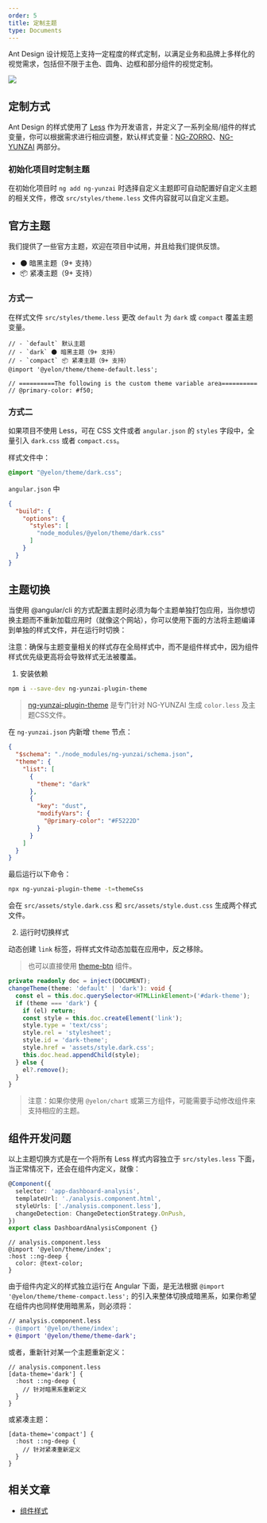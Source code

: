 ```yaml
---
order: 5
title: 定制主题
type: Documents
---
```


Ant Design 设计规范上支持一定程度的样式定制，以满足业务和品牌上多样化的视觉需求，包括但不限于主色、圆角、边框和部分组件的视觉定制。

![](https://zos.alipayobjects.com/rmsportal/zTFoszBtDODhXfLAazfSpYbSLSEeytoG.png)

## 定制方式

Ant Design 的样式使用了 [Less](http://lesscss.org/) 作为开发语言，并定义了一系列全局/组件的样式变量，你可以根据需求进行相应调整，默认样式变量：[NG-ZORRO](https://github.com/NG-ZORRO/ng-zorro-antd/blob/master/components/style/themes/default.less)、[NG-YUNZAI]() 两部分。

### 初始化项目时定制主题

在初始化项目时 `ng add ng-yunzai` 时选择自定义主题即可自动配置好自定义主题的相关文件，修改 `src/styles/theme.less` 文件内容就可以自定义主题。

## 官方主题

我们提供了一些官方主题，欢迎在项目中试用，并且给我们提供反馈。

- 🌑 暗黑主题（9+ 支持）
- 📦 紧凑主题（9+ 支持）

### 方式一

在样式文件 `src/styles/theme.less` 更改 `default` 为 `dark` 或 `compact` 覆盖主题变量。

```less
// - `default` 默认主题
// - `dark` 🌑 暗黑主题（9+ 支持）
// - `compact` 📦 紧凑主题（9+ 支持）
@import '@yelon/theme/theme-default.less';

// ==========The following is the custom theme variable area==========
// @primary-color: #f50;
```

### 方式二

如果项目不使用 Less，可在 CSS 文件或者 `angular.json` 的 `styles` 字段中，全量引入 `dark.css` 或者 `compact.css`。

样式文件中：

```css
@import "@yelon/theme/dark.css";
```

`angular.json` 中

```json
{
  "build": {
    "options": {
      "styles": [
        "node_modules/@yelon/theme/dark.css"
      ]
    }
  }
}
```

## 主题切换

当使用 @angular/cli 的方式配置主题时必须为每个主题单独打包应用，当你想切换主题而不重新加载应用时（就像这个网站），你可以使用下面的方法将主题编译到单独的样式文件，并在运行时切换：

注意：确保与主题变量相关的样式存在全局样式中，而不是组件样式中，因为组件样式优先级更高将会导致样式无法被覆盖。

1. 安装依赖

```bash
npm i --save-dev ng-yunzai-plugin-theme
```

> [ng-yunzai-plugin-theme](https://github.com/ng-yunzai/plugin-theme) 是专门针对 NG-YUNZAI 生成 `color.less` 及主题CSS文件。

在 `ng-yunzai.json` 内新增 `theme` 节点：

```json
{
  "$schema": "./node_modules/ng-yunzai/schema.json",
  "theme": {
    "list": [
      {
        "theme": "dark"
      },
      {
        "key": "dust",
        "modifyVars": {
          "@primary-color": "#F5222D"
        }
      }
    ]
  }
}
```

最后运行以下命令：

```bash
npx ng-yunzai-plugin-theme -t=themeCss
```

会在 `src/assets/style.dark.css` 和 `src/assets/style.dust.css` 生成两个样式文件。

2. 运行时切换样式

动态创建 `link` 标签，将样式文件动态加载在应用中，反之移除。

> 也可以直接使用 [theme-btn](https://github.com/hbyunzai/yelon/tree/master/packages/theme/theme-btn/) 组件。

```ts
private readonly doc = inject(DOCUMENT);
changeTheme(theme: 'default' | 'dark'): void {
  const el = this.doc.querySelector<HTMLLinkElement>('#dark-theme');
  if (theme === 'dark') {
    if (el) return;
    const style = this.doc.createElement('link');
    style.type = 'text/css';
    style.rel = 'stylesheet';
    style.id = 'dark-theme';
    style.href = 'assets/style.dark.css';
    this.doc.head.appendChild(style);
  } else {
    el?.remove();
  }
}
```

> 注意：如果你使用 `@yelon/chart` 或第三方组件，可能需要手动修改组件来支持相应的主题。

## 组件开发问题

以上主题切换方式是在一个将所有 Less 样式内容独立于 `src/styles.less` 下面，当正常情况下，还会在组件内定义，就像：

```ts
@Component({
  selector: 'app-dashboard-analysis',
  templateUrl: './analysis.component.html',
  styleUrls: ['./analysis.component.less'],
  changeDetection: ChangeDetectionStrategy.OnPush,
})
export class DashboardAnalysisComponent {}
```

```less
// analysis.component.less
@import '@yelon/theme/index';
:host ::ng-deep { 
  color: @text-color;
}
```

由于组件内定义的样式独立运行在 Angular 下面，是无法根据 `@import '@yelon/theme/theme-compact.less';` 的引入来整体切换成暗黑系，如果你希望在组件内也同样使用暗黑系，则必须将：

```diff
// analysis.component.less
- @import '@yelon/theme/index';
+ @import '@yelon/theme/theme-dark';
```

或者，重新针对某一个主题重新定义：

```less
// analysis.component.less
[data-theme='dark'] {
  :host ::ng-deep {
    // 针对暗黑系重新定义
  }
}
```

或紧凑主题：

```less
[data-theme='compact'] {
  :host ::ng-deep {
    // 针对紧凑重新定义
  }
}
```

## 相关文章

- [组件样式](/theme/component-styles)
